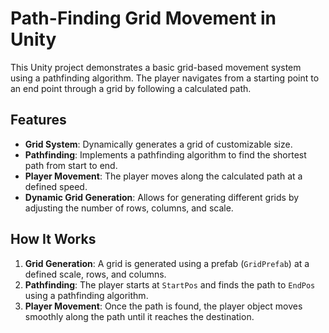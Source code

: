 # Path-Finding Grid Movement in Unity

This Unity project demonstrates a basic grid-based movement system using a pathfinding algorithm. The player navigates from a starting point to an end point through a grid by following a calculated path.

## Features

- **Grid System**: Dynamically generates a grid of customizable size.
- **Pathfinding**: Implements a pathfinding algorithm to find the shortest path from start to end.
- **Player Movement**: The player moves along the calculated path at a defined speed.
- **Dynamic Grid Generation**: Allows for generating different grids by adjusting the number of rows, columns, and scale.

## How It Works

1. **Grid Generation**: A grid is generated using a prefab (`GridPrefab`) at a defined scale, rows, and columns.
2. **Pathfinding**: The player starts at `StartPos` and finds the path to `EndPos` using a pathfinding algorithm.
3. **Player Movement**: Once the path is found, the player object moves smoothly along the path until it reaches the destination.
 
